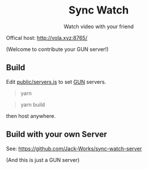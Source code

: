 # <center>Sync Watch</center>

<center>Watch video with your friend</center>

Offical host: http://vola.xyz:8765/

(Welcome to contribute your GUN server!)

## Build

Edit [public/servers.js](./public/servers.js) to set [GUN](https://github.com/amark/gun) servers.

> yarn

> yarn build

then host anywhere.

## Build with your own Server

See:
https://github.com/Jack-Works/sync-watch-server

(And this is just a GUN server)
